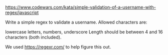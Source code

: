 https://www.codewars.com/kata/simple-validation-of-a-username-with-regex/javascript

Write a simple regex to validate a username. Allowed characters are:

lowercase letters,
numbers,
underscore
Length should be between 4 and 16 characters (both included).

We used https://regexr.com/ to help figure this out.